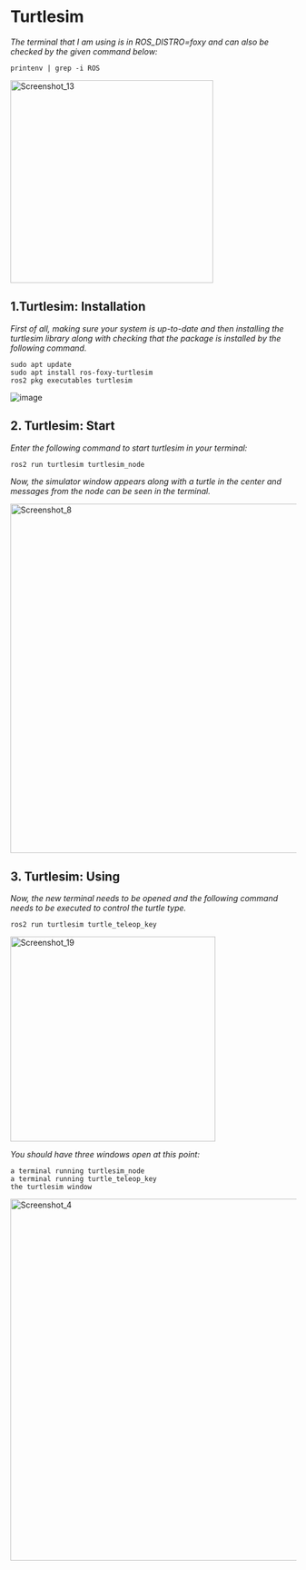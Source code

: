 # Turtlesim
*The terminal that I am using is in ROS_DISTRO=foxy and can also be checked by the given command below:*
```
printenv | grep -i ROS
```
<img width="357" alt="Screenshot_13" src="https://user-images.githubusercontent.com/92029196/195584020-7e16e941-32b6-49fd-977e-a42da5db3e6b.png">

## 1.Turtlesim: Installation

*First of all, making sure your system is up-to-date and then installing the turtlesim library along with checking that the package is installed by the following command.*

```
sudo apt update
sudo apt install ros-foxy-turtlesim
ros2 pkg executables turtlesim
```
![image](https://user-images.githubusercontent.com/92029196/195585352-96d5acac-9025-4465-b97e-4cf1876cf6af.png)


## 2. Turtlesim: Start
*Enter the following command to start turtlesim in your terminal:*
```
ros2 run turtlesim turtlesim_node
```
*Now, the simulator window appears along with a turtle in the center and messages from the node can be seen in the terminal.*

<img width="615" alt="Screenshot_8" src="https://user-images.githubusercontent.com/92029196/195587313-461dd34e-836f-4394-a914-ef9bcc1134fc.png">

## 3. Turtlesim: Using

*Now, the new terminal needs to be opened and the following command needs to be executed to control the turtle type.*
```
ros2 run turtlesim turtle_teleop_key
```
<img width="361" alt="Screenshot_19" src="https://user-images.githubusercontent.com/92029196/195588944-0e6ab445-3262-4567-9c92-8f4c9f0a626a.png">

 *You should have three windows open at this point:*
 
 ```
a terminal running turtlesim_node 
a terminal running turtle_teleop_key 
the turtlesim window
 ```
<img width="637" alt="Screenshot_4" src="https://user-images.githubusercontent.com/92029196/195598805-4bb75c74-ad32-4890-8487-72e7038ed391.png">
